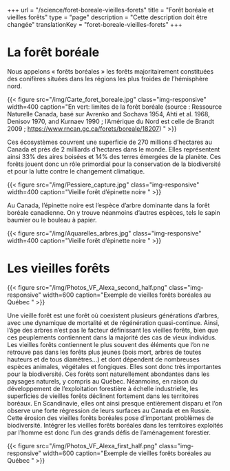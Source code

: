 +++
url = "/science/foret-boreale-vieilles-forets"
title = "Forêt boréale et vieilles forêts"
type = "page"
description =  "Cette description doit être changée"
translationKey = "foret-boreale-vieilles-forets"
+++

# La forêt boréale
Nous appelons « forêts boréales » les forêts majoritairement constituées des conifères situées dans les régions les plus froides de l’hémisphère nord.



{{< figure src="/img/Carte_foret_boreale.jpg" class="img-responsive" width=400 caption="En vert: limites de la forêt boréale (source : Ressource Naturelle Canada, basé sur Avrenko and Sochava 1954, Ahti et al. 1968, Denisov 1970, and Kurnaev 1990 ; l’Amérique du Nord est celle de Brandt 2009 ; https://www.rncan.gc.ca/forets/boreale/18207) " >}}

Ces écosystèmes couvrent une superficie de 270 millions d’hectares au Canada et près de 2 milliards d’hectares dans le monde. Elles représentent ainsi 33% des aires boisées et 14% des terres émergées de la planète. Ces forêts jouent donc un rôle primordial pour la conservation de la biodiversité et pour la lutte contre le changement climatique.

{{< figure src="/img/Pessiere_capture.jpg" class="img-responsive" width=400 caption="Vieille forêt d’épinette noire " >}}


Au Canada, l’épinette noire est l’espèce d’arbre dominante dans la forêt boréale canadienne. On y trouve néanmoins d’autres espèces, tels le sapin baumier ou le bouleau à papier.

{{< figure src="/img/Aquarelles_arbres.jpg" class="img-responsive" width=400 caption="Vieille forêt d’épinette noire " >}}

# Les vieilles forêts

{{< figure src="/img/Photos_VF_Alexa_second_half.png" class="img-responsive" width=600 caption="Exemple de vieilles forêts boréales au Québec " >}}

Une vieille forêt est une forêt où coexistent plusieurs générations d’arbres, avec une dynamique de mortalité et de régénération quasi-continue.
Ainsi, l’âge des arbres n’est pas le facteur définissant les vieilles forêts, bien que ces peuplements contiennent dans la majorité des cas de vieux individus.
Les vieilles forêts contiennent le plus souvent des éléments que l’on ne retrouve pas dans les forêts plus jeunes (bois mort, arbres de toutes hauteurs et de tous diamètres…) et dont dépendent de nombreuses espèces animales, végétales et fongiques. Elles sont donc très importantes pour la biodiversité.
Ces forêts sont naturellement abondantes dans les paysages naturels, y compris au Québec. Néanmoins, en raison du développement de l’exploitation forestière à échelle industrielle, les superficies de vieilles forêts déclinent fortement dans les territoires boréaux. En Scandinavie, elles ont ainsi presque entièrement disparu et l’on observe une forte régression de leurs surfaces au Canada et en Russie.
Cette érosion des vieilles forêts boréales pose d’important problèmes de biodiversité. Intégrer les vieilles forêts boréales dans les territoires exploités par l’homme est donc l’un des grands défis de l’aménagement forestier.


{{< figure src="/img/Photos_VF_Alexa_first_half.png" class="img-responsive" width=600 caption="Exemple de vieilles forêts boréales au Québec " >}}



